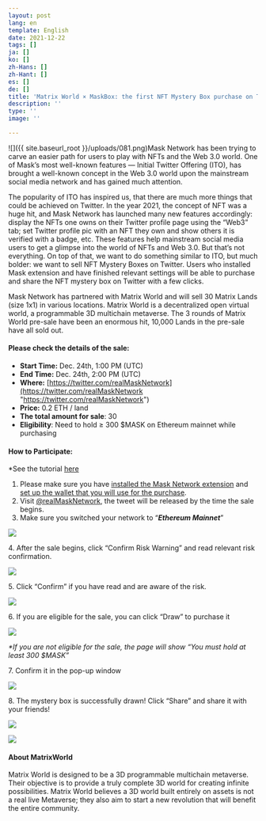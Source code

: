 ```yaml
---
layout: post
lang: en
template: English
date: 2021-12-22
tags: []
ja: []
ko: []
zh-Hans: []
zh-Hant: []
es: []
de: []
title: 'Matrix World × MaskBox: the first NFT Mystery Box purchase on Twitter'
description: ''
type: ''
image: ''

---
```


![]({{ site.baseurl_root }}/uploads/081.png)Mask Network has been trying to carve an easier path for users to play with NFTs and the Web 3.0 world. One of Mask’s most well-known features — Initial Twitter Offering (ITO), has brought a well-known concept in the Web 3.0 world upon the mainstream social media network and has gained much attention.

The popularity of ITO has inspired us, that there are much more things that could be achieved on Twitter. In the year 2021, the concept of NFT was a huge hit, and Mask Network has launched many new features accordingly: display the NFTs one owns on their Twitter profile page using the “Web3” tab; set Twitter profile pic with an NFT they own and show others it is verified with a badge, etc. These features help mainstream social media users to get a glimpse into the world of NFTs and Web 3.0. But that’s not everything. On top of that, we want to do something similar to ITO, but much bolder: we want to sell NFT Mystery Boxes on Twitter. Users who installed Mask extension and have finished relevant settings will be able to purchase and share the NFT mystery box on Twitter with a few clicks.

Mask Network has partnered with Matrix World and will sell 30 Matrix Lands (size 1x1) in various locations. Matrix World is a decentralized open virtual world, a programmable 3D multichain metaverse. The 3 rounds of Matrix World pre-sale have been an enormous hit, 10,000 Lands in the pre-sale have all sold out.

#### Please check the details of the sale:

* **Start Time:** Dec. 24th, 1:00 PM (UTC)
* **End Time:** Dec. 24th, 2:00 PM (UTC)
* **Where:** [https://twitter.com/realMaskNetwork](https://twitter.com/realMaskNetwork "https://twitter.com/realMaskNetwork")
* **Price:** 0.2 ETH / land
* **The total amount for sale**: 30
* **Eligibility**: Need to hold ≥ 300 $MASK on Ethereum mainnet while purchasing

#### **How to Participate:**

\*See the tutorial [here](https://realmasknetwork.notion.site/How-to-participate-in-a-MaskBox-sale-d0941687649a4ef7a38d71f23ecbe4da)

1. Please make sure you have [installed the Mask Network extension](https://realmasknetwork.notion.site/Installation-set-up-dd3329c7b3124108a8e992829a61a51e) and [set up the wallet that you will use for the purchase](https://realmasknetwork.notion.site/Setting-up-your-wallet-Support-MetaMask-and-WalletConnect-67c1ba13c5664eda9a9240f8e145366a).
2. Visit [@realMaskNetwork](https://twitter.com/realMaskNetwork), the tweet will be released by the time the sale begins.
3. Make sure you switched your network to “**_Ethereum Mainnet_**”

![](https://cdn-images-1.medium.com/max/1600/1*dOcTRz4Hrs48nVdSv3cmrA.jpeg)

4\. After the sale begins, click “Confirm Risk Warning” and read relevant risk confirmation.

![](https://cdn-images-1.medium.com/max/1600/0*aSbOBFVpv9qixcXV)

5\. Click “Confirm” if you have read and are aware of the risk.

![](https://cdn-images-1.medium.com/max/1600/0*PyhRgW5lxr6Vz1mT)

6\. If you are eligible for the sale, you can click “Draw” to purchase it

![](https://cdn-images-1.medium.com/max/1600/0*EBaWB4gF3QOPJhnj)

_*If you are not eligible for the sale, the page will show “You must hold at least 300 $MASK”_

7\. Confirm it in the pop-up window

![](https://cdn-images-1.medium.com/max/1600/0*Gk5QoTR3ISI0n-Sl)

8\. The mystery box is successfully drawn! Click “Share” and share it with your friends!

![](https://cdn-images-1.medium.com/max/1600/0*4-svux-V8ZukUbtk)

![](https://cdn-images-1.medium.com/max/1600/0*GcpJyZOnaEOGlUH-)

#### **About MatrixWorld**

Matrix World is designed to be a 3D programmable multichain metaverse. Their objective is to provide a truly complete 3D world for creating infinite possibilities. Matrix World believes a 3D world built entirely on assets is not a real live Metaverse; they also aim to start a new revolution that will benefit the entire community.